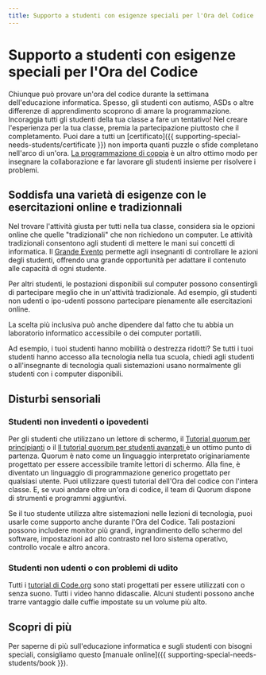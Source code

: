 ```yaml
---
title: Supporto a studenti con esigenze speciali per l'Ora del Codice
---
```


# Supporto a studenti con esigenze speciali per l'Ora del Codice

Chiunque può provare un'ora del codice durante la settimana dell'educazione informatica. Spesso, gli studenti con autismo, ASDs o altre differenze di apprendimento scoprono di amare la programmazione. Incoraggia tutti gli studenti della tua classe a fare un tentativo! Nel creare l'esperienza per la tua classe, premia la partecipazione piuttosto che il completamento. Puoi dare a tutti un [certificato]({{ supporting-special-needs-students/certificate }}) non importa quanti puzzle o sfide completano nell'arco di un'ora. [La programmazione di coppia](https://www.youtube.com/watch?v=vgkahOzFH2Q) è un altro ottimo modo per insegnare la collaborazione e far lavorare gli studenti insieme per risolvere i problemi.

## Soddisfa una varietà di esigenze con le esercitazioni online e tradizionnali

Nel trovare l'attività giusta per tutti nella tua classe, considera sia le opzioni online che quelle "tradizionali" che non richiedono un computer. Le attività tradizionali consentono agli studenti di mettere le mani sui concetti di informatica. Il [Grande Evento](https://studio.code.org/s/course1/stage/15/puzzle/1) permette agli insegnanti di controllare le azioni degli studenti, offrendo una grande opportunità per adattare il contenuto alle capacità di ogni studente.

Per altri studenti, le postazioni disponibili sul computer possono consentirgli di partecipare meglio che in un'attività tradizionale. Ad esempio, gli studenti non udenti o ipo-udenti possono partecipare pienamente alle esercitazioni online.

La scelta più inclusiva può anche dipendere dal fatto che tu abbia un laboratorio informatico accessibile o dei computer portatili.

Ad esempio, i tuoi studenti hanno mobilità o destrezza ridotti? Se tutti i tuoi studenti hanno accesso alla tecnologia nella tua scuola, chiedi agli studenti o all'insegnante di tecnologia quali sistemazioni usano normalmente gli studenti con i computer disponibili.

## Disturbi sensoriali

### Studenti non invedenti o ipovedenti

Per gli studenti che utilizzano un lettore di schermo, il [Tutorial quorum per principianti](https://quorumlanguage.com/hourofcode/astro1.html) o il [Il tutorial quorum per studenti avanzati ](https://quorumlanguage.com/hourofcode/part1.html) è un ottimo punto di partenza. Quorum è nato come un linguaggio interpretato originariamente progettato per essere accessibile tramite lettori di schermo. Alla fine, è diventato un linguaggio di programmazione generico progettato per qualsiasi utente. Puoi utilizzare questi tutorial dell'Ora del codice con l'intera classe. E, se vuoi andare oltre un'ora di codice, il team di Quorum dispone di strumenti e programmi aggiuntivi.

Se il tuo studente utilizza altre sistemazioni nelle lezioni di tecnologia, puoi usarle come supporto anche durante l'Ora del Codice. Tali postazioni possono includere monitor più grandi, ingrandimento dello schermo del software, impostazioni ad alto contrasto nel loro sistema operativo, controllo vocale e altro ancora.

### Studenti non udenti o con problemi di udito

Tutti i [tutorial di Code.org](https://studio.code.org/) sono stati progettati per essere utilizzati con o senza suono. Tutti i video hanno didascalie. Alcuni studenti possono anche trarre vantaggio dalle cuffie impostate su un volume più alto.

## Scopri di più

Per saperne di più sull'educazione informatica e sugli studenti con bisogni speciali, consigliamo questo [manuale online]({{ supporting-special-needs-students/book }}).